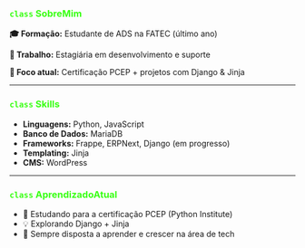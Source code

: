 <h3><code style="color:#39ff14">class</code> <strong style="color:#39ff14">SobreMim</strong></h3>

<p><strong>🎓 Formação:</strong> Estudante de ADS na FATEC (último ano)</p>
<p><strong>💼 Trabalho:</strong> Estagiária em desenvolvimento e suporte</p>
<p><strong>🧠 Foco atual:</strong> Certificação PCEP + projetos com Django & Jinja</p>

---

<h3><code style="color:#39ff14">class</code> <strong style="color:#39ff14">Skills</strong></h3>

<ul>
  <li><strong>Linguagens:</strong> Python, JavaScript</li>
  <li><strong>Banco de Dados:</strong> MariaDB</li>
  <li><strong>Frameworks:</strong> Frappe, ERPNext, Django (em progresso)</li>
  <li><strong>Templating:</strong> Jinja</li>
  <li><strong>CMS:</strong> WordPress</li>
</ul>

---

<h3><code style="color:#39ff14">class</code> <strong style="color:#39ff14">AprendizadoAtual</strong></h3>

<ul>
  <li>📘 Estudando para a certificação PCEP (Python Institute)</li>
  <li>💡 Explorando Django + Jinja</li>
  <li>🚀 Sempre disposta a aprender e crescer na área de tech</li>
</ul>
